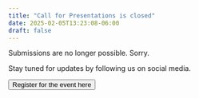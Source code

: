 ```yaml
---
title: "Call for Presentations is closed"
date: 2025-02-05T13:23:08-06:00
draft: false
---
```


Submissions are no longer possible. Sorry.

Stay tuned for updates by following us on social media.

<a href="/tickets">
    <button class="btn my-3 btn-rounded btn-primary hero-button">Register for the event here</button>
</a>    